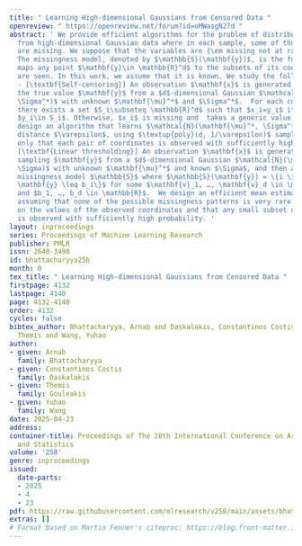 ```yaml
---
title: " Learning High-dimensional Gaussians from Censored Data "
openreview: " https://openreview.net/forum?id=oMWasgN27d "
abstract: ' We provide efficient algorithms for the problem of distribution learning
  from high-dimensional Gaussian data where in each sample, some of the variable values
  are missing. We suppose that the variables are {\em missing not at random (MNAR)}.
  The missingness model, denoted by $\mathbb{S}(\mathbf{y})$, is the function that
  maps any point $\mathbf{y}\in \mathbb{R}^d$ to the subsets of its coordinates that
  are seen. In this work, we assume that it is known. We study the following two settings:
  - [\textbf{Self-censoring}] An observation $\mathbf{x}$ is generated by first sampling
  the true value $\mathbf{y}$ from a $d$-dimensional Gaussian $\mathcal{N}(\mathbf{\mu}^*,
  \Sigma^*)$ with unknown $\mathbf{\mu}^*$ and $\Sigma^*$.  For each coordinate $i$,
  there exists a set $S_i\subseteq \mathbb{R}^d$ such that $x_i=y_i$ if and only if
  $y_i\in S_i$. Otherwise, $x_i$ is missing and  takes a generic value (e.g “?").  We
  design an algorithm that learns $\mathcal{N}(\mathbf{\mu}^*, \Sigma^*)$ up to TV
  distance $\varepsilon$, using $\textup{poly}(d, 1/\varepsilon)$ samples, assuming
  only that each pair of coordinates is observed with sufficiently high probability.  -
  [\textbf{Linear thresholding}] An observation $\mathbf{x}$ is generated by first
  sampling $\mathbf{y}$ from a $d$-dimensional Gaussian $\mathcal{N}(\mathbf{\mu}^*,
  \Sigma)$ with unknown $\mathbf{\mu}^*$ and known $\Sigma$, and then applying the
  missingness model $\mathbb{S}$ where $\mathbb{S}(\mathbf{y}) = \{i \in [d]: \mathbf{v}_i^T
  \mathbf{y} \leq b_i\}$ for some $\mathbf{v}_1, …, \mathbf{v}_d \in \mathbb{R}^d$
  and $b_1, …, b_d \in \mathbb{R}$.  We design an efficient mean estimation algorithm,
  assuming that none of the possible missingness patterns is very rare conditioned
  on the values of the observed coordinates and that any small subset of coordinates
  is observed with sufficiently high probability. '
layout: inproceedings
series: Proceedings of Machine Learning Research
publisher: PMLR
issn: 2640-3498
id: bhattacharyya25b
month: 0
tex_title: " Learning High-dimensional Gaussians from Censored Data "
firstpage: 4132
lastpage: 4140
page: 4132-4140
order: 4132
cycles: false
bibtex_author: Bhattacharyya, Arnab and Daskalakis, Constantinos Costis and Gouleakis,
  Themis and Wang, Yuhao
author:
- given: Arnab
  family: Bhattacharyya
- given: Constantinos Costis
  family: Daskalakis
- given: Themis
  family: Gouleakis
- given: Yuhao
  family: Wang
date: 2025-04-23
address:
container-title: Proceedings of The 28th International Conference on Artificial Intelligence
  and Statistics
volume: '258'
genre: inproceedings
issued:
  date-parts:
  - 2025
  - 4
  - 23
pdf: https://raw.githubusercontent.com/mlresearch/v258/main/assets/bhattacharyya25b/bhattacharyya25b.pdf
extras: []
# Format based on Martin Fenner's citeproc: https://blog.front-matter.io/posts/citeproc-yaml-for-bibliographies/
---
```

